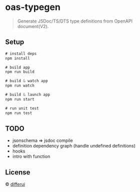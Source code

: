 # oas-typegen
> Generate JSDoc/TS/DTS type definitions from OpenAPI document(V2).

## Setup

```js
# install deps
npm install

# build app
npm run build

# build & watch app
npm run watch

# build & launch app
npm run start

# run unit test
npm run test
```

## TODO

+ jsonschema => jsdoc compile
+ definition dependency graph (handle undefined definitions)
+ hooks
+ intro with function

## License

&copy; [differui](mailto:differui@gmail.com)
